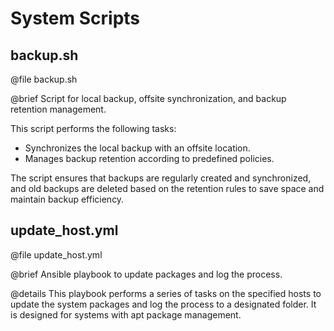 # System Scripts


## backup.sh

 @file backup.sh
 
 @brief Script for local backup, offsite synchronization, and backup retention management.

 This script performs the following tasks:
 - Synchronizes the local backup with an offsite location.
 - Manages backup retention according to predefined policies.

 The script ensures that backups are regularly created and synchronized, 
 and old backups are deleted based on the retention rules to save space 
 and maintain backup efficiency.


 ## update_host.yml
 
 @file update_host.yml
 
 @brief Ansible playbook to update packages and log the process.
 
 @details 
 This playbook performs a series of tasks on the specified hosts to update the 
 system packages and log the process to a designated folder. It is designed 
 for systems with apt package management.
